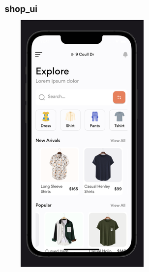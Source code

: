 # shop_ui


<div align="center">
    <img src="./Screenshot 2022-04-14 at 11.51.41.png" width="400px"</img> 
</div>

